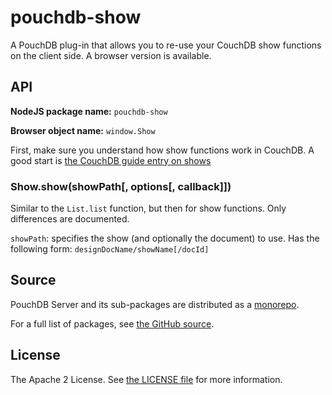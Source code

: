 pouchdb-show
============

A PouchDB plug-in that allows you to re-use your CouchDB show functions
on the client side. A browser version is available.

API
---

**NodeJS package name:** `pouchdb-show`

**Browser object name:** `window.Show`

First, make sure you understand how show functions work in CouchDB. A
good start is [the CouchDB guide entry on shows](http://guide.couchdb.org/draft/formats.html)

### Show.show(showPath[, options[, callback]])

Similar to the `List.list` function, but then for show
functions. Only differences are documented.

`showPath`: specifies the show (and optionally the document) to use.
Has the following form: `designDocName/showName[/docId]`

Source
------

PouchDB Server and its sub-packages are distributed as a [monorepo](https://github.com/babel/babel/blob/master/doc/design/monorepo.md).

For a full list of packages, see [the GitHub source](https://github.com/pouchdb/pouchdb-server/tree/master/packages/node_modules).

License
-------

The Apache 2 License. See [the LICENSE file](https://github.com/pouchdb/pouchdb-server/blob/master/LICENSE) for more information.
